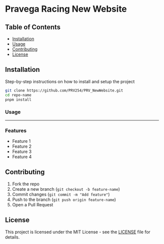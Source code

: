 # Pravega Racing New Website

## Table of Contents
- [Installation](#installation)
- [Usage](#usage)
- [Contributing](#contributing)
- [License](#license)

## Installation 
Step-by-step instructions on how to install and setup the project

```bash
git clone https://github.com/PRV254/PRV_NewWebsite.git
cd repo-name
pnpm install
```

### Usage
---

### Features
- Feature 1
- Feature 2
- Feature 3
- Feature 4

## Contributing
1. Fork the repo
2. Create a new branch (`git checkout -b feature-name`)
3. Commit changes (`git commit -m "Add feature"`)
4. Push to the branch (`git push origin feature-name`)
5. Open a Pull Request



## License
This project is licensed under the MIT License - see the [LICENSE](LICENSE) file for details.